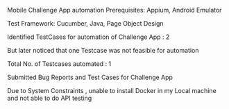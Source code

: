  Mobile Challenge App automation
Prerequisites: Appium, Android Emulator

Test Framework: Cucumber, Java, Page Object Design

Identified TestCases for automation of Challenge App : 2

But later noticed that one Testcase was not feasible for automation

Total No. of Testcases automated : 1

Submitted Bug Reports and Test Cases for Challenge App

Due to System Constraints , unable to install Docker in my Local machine and not able to do API testing
